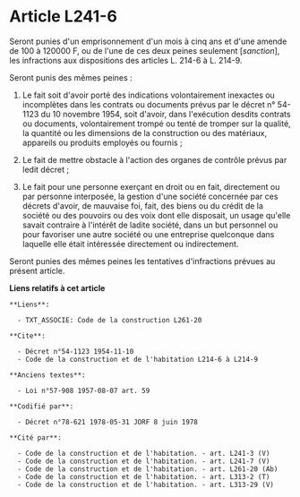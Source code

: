 # Article L241-6

Seront punies d'un emprisonnement d'un mois à cinq ans et d'une amende de 100 à 120000 F, ou de l'une de ces deux peines
seulement [*sanction*], les infractions aux dispositions des articles L. 214-6 à L. 214-9.

Seront punis des mêmes peines :

1. Le fait soit d'avoir porté des indications volontairement inexactes ou incomplètes dans les contrats ou documents prévus
par le décret n° 54-1123 du 10 novembre 1954, soit d'avoir, dans l'exécution desdits contrats ou documents, volontairement
trompé ou tenté de tromper sur la qualité, la quantité ou les dimensions de la construction ou des matériaux, appareils ou
produits employés ou fournis ;

2. Le fait de mettre obstacle à l'action des organes de contrôle prévus par ledit décret ;

3. Le fait pour une personne exerçant en droit ou en fait, directement ou par personne interposée, la gestion d'une société
concernée par ces décrets d'avoir, de mauvaise foi, fait, des biens ou du crédit de la société ou des pouvoirs ou des voix
dont elle disposait, un usage qu'elle savait contraire à l'intérêt de ladite société, dans un but personnel ou pour favoriser
une autre société ou une entreprise quelconque dans laquelle elle était intéressée directement ou indirectement.

Seront punies des mêmes peines les tentatives d'infractions prévues au présent article.

**Liens relatifs à cet article**

	**Liens**:

	  - TXT_ASSOCIE: Code de la construction L261-20

	**Cite**:

	  - Décret n°54-1123 1954-11-10
	  - Code de la construction et de l'habitation L214-6 à L214-9

	**Anciens textes**:

	  - Loi n°57-908 1957-08-07 art. 59

	**Codifié par**:

	  - Décret n°78-621 1978-05-31 JORF 8 juin 1978

	**Cité par**:

	  - Code de la construction et de l'habitation. - art. L241-3 (V)
	  - Code de la construction et de l'habitation. - art. L241-7 (V)
	  - Code de la construction et de l'habitation. - art. L261-20 (Ab)
	  - Code de la construction et de l'habitation. - art. L313-2 (T)
	  - Code de la construction et de l'habitation. - art. L313-29 (V)
